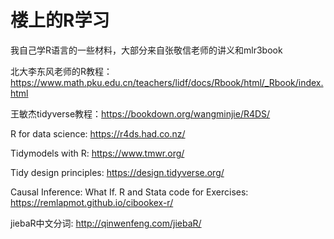 # 楼上的R学习
我自己学R语言的一些材料，大部分来自张敬信老师的讲义和mlr3book

北大李东风老师的R教程：https://www.math.pku.edu.cn/teachers/lidf/docs/Rbook/html/_Rbook/index.html

王敏杰tidyverse教程：https://bookdown.org/wangminjie/R4DS/

R for data science: https://r4ds.had.co.nz/

Tidymodels with R: https://www.tmwr.org/

Tidy design principles: https://design.tidyverse.org/

Causal Inference: What If. R and Stata code for Exercises: https://remlapmot.github.io/cibookex-r/

jiebaR中文分词: http://qinwenfeng.com/jiebaR/
